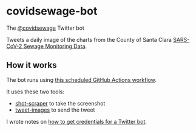 # covidsewage-bot

The [@covidsewage](https://twitter.com/covidsewage) Twitter bot

Tweets a daily image of the charts from the County of Santa Clara [SARS-CoV-2 Sewage Monitoring Data](https://covid19.sccgov.org/dashboard-wastewater).

## How it works

The bot runs using [this scheduled GitHub Actions workflow](https://github.com/simonw/covidsewage-bot/blob/main/.github/workflows/tweet.yml).

It uses these two tools:

- [shot-scraper](https://datasette.io/tools/shot-scraper) to take the screenshot
- [tweet-images](https://github.com/simonw/tweet-images) to send the tweet

I wrote notes on [how to get credentials for a Twitter bot](https://til.simonwillison.net/twitter/credentials-twitter-bot).
